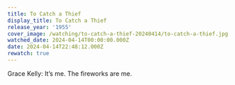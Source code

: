 ```yaml
---
title: To Catch a Thief
display_title: To Catch a Thief
release_year: '1955'
cover_image: /watching/to-catch-a-thief-20240414/to-catch-a-thief.jpg
watched_date: 2024-04-14T00:00:00.000Z
date: 2024-04-14T22:48:12.000Z
rewatch: true
---
```

Grace Kelly: It’s me. The fireworks are me.
